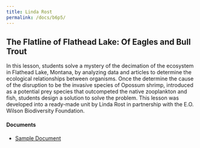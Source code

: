 ```yaml
---
title: Linda Rost
permalink: /docs/b6p5/
---
```


## The Flatline of Flathead Lake: Of Eagles and Bull Trout

In this lesson, students solve a mystery of the decimation of the ecosystem in Flathead Lake, Montana, by analyzing data and articles to determine the ecological relationships between organisms. Once the determine the cause of the disruption to be the invasive species of Opossum shrimp, introduced as a potential prey species that outcompeted the native zooplankton and fish, students design a solution to solve the problem. This lesson was developed into a ready-made unit by Linda Rost in partnership with the E.O. Wilson Biodiversity Foundation. 

#### Documents
 - [Sample Document](../wednesday/breakout6/documents/b1p1d1.pdf)